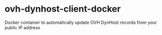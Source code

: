 # ovh-dynhost-client-docker
Docker container to automatically update OVH DynHost records from your public IP address
